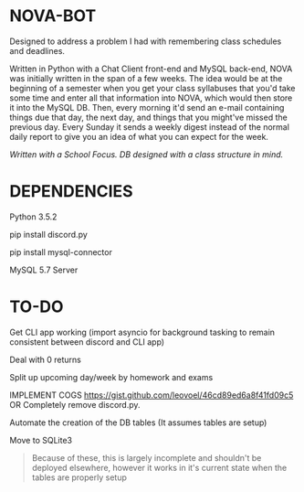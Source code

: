 NOVA-BOT
=============
Designed to address a problem I had with remembering class schedules and deadlines.

Written in Python with a Chat Client front-end and MySQL back-end, NOVA was initially written in the span of a few weeks. The idea would be at the beginning of a semester when you get your class syllabuses that you'd take some time and enter all that information into NOVA, which would then store it into the MySQL DB. Then, every morning it'd send an e-mail containing things due that day, the next day, and things that you might've missed the previous day. Every Sunday it sends a weekly digest instead of the normal daily report to give you an idea of what you can expect for the week.

*Written with a School Focus. DB designed with a class structure in mind.*

DEPENDENCIES
=============
Python 3.5.2

pip install discord.py

pip install mysql-connector

MySQL 5.7 Server

TO-DO
=============
Get CLI app working (import asyncio for background tasking to remain consistent between discord and CLI app)

Deal with 0 returns

Split up upcoming day/week by homework and exams

IMPLEMENT COGS https://gist.github.com/leovoel/46cd89ed6a8f41fd09c5 OR Completely remove discord.py.

Automate the creation of the DB tables (It assumes tables are setup)

Move to SQLite3

>Because of these, this is largely incomplete and shouldn't be deployed elsewhere, however it works in it's current state when the tables are properly setup
